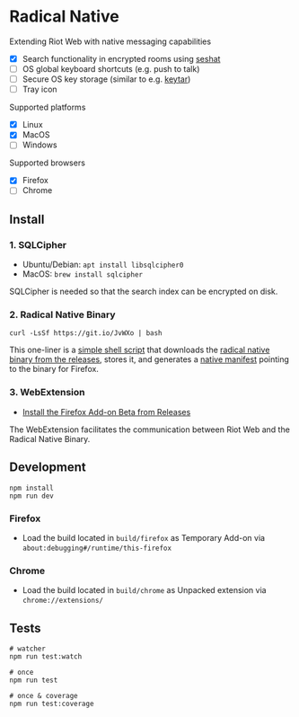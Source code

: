 # Radical Native

Extending Riot Web with native messaging capabilities

- [x] Search functionality in encrypted rooms using [seshat](https://github.com/matrix-org/seshat)
- [ ] OS global keyboard shortcuts (e.g. push to talk)
- [ ] Secure OS key storage (similar to e.g. [keytar](https://www.npmjs.com/package/keytar))
- [ ] Tray icon

Supported platforms

- [x] Linux
- [x] MacOS
- [ ] Windows

Supported browsers

- [x] Firefox
- [ ] Chrome

## Install

### 1. SQLCipher

- Ubuntu/Debian: `apt install libsqlcipher0`
- MacOS: `brew install sqlcipher`

SQLCipher is needed so that the search index can be encrypted on disk.

### 2. Radical Native Binary

```
curl -LsSf https://git.io/JvWXo | bash
```

This one-liner is a [simple shell script](https://github.com/stoically/radical-native/blob/master/native/scripts/install.sh) that downloads the [radical native binary from the releases](https://github.com/stoically/radical-native/releases), stores it, and generates a [native manifest](https://developer.mozilla.org/en-US/docs/Mozilla/Add-ons/WebExtensions/Native_manifests#Manifest_location) pointing to the binary for Firefox.

### 3. WebExtension

- [Install the Firefox Add-on Beta from Releases](https://github.com/stoically/radical-native/releases)

The WebExtension facilitates the communication between Riot Web and the Radical Native Binary.

## Development

```
npm install
npm run dev
```

### Firefox

- Load the build located in `build/firefox` as Temporary Add-on via
  `about:debugging#/runtime/this-firefox`

### Chrome

- Load the build located in `build/chrome` as Unpacked extension via `chrome://extensions/`


## Tests

```shell
# watcher
npm run test:watch

# once
npm run test

# once & coverage
npm run test:coverage
```
